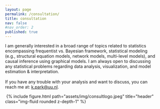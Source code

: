 ```yaml
---
layout: page
permalink: /consultation/
title: consultation
nav: false
#nav_order: 2
published: true
---
```

<div class="containerconsult">
<div class="containerconsult__text">
<p class="consult">
I am generally interested in a broad range of topics related to statistics encompassing frequentist vs. Bayesian framework, statistical modeling (e.g., structural equation models, network models, multi-level models), and causal inference using graphical models.
I am always open to discussing any statistical problems regarding data analysis, visualization, and model estimation & interpretation.
<br>
<br>
If you have any trouble with your analysis and want to discuss, you can reach me at: <a href="mailto:k.park@uu.nl" target="_blank">k.park@uu.nl</a>.
</p>
<img class="containerconsult__image">
{% include figure.html path="assets/img/consultlogo.jpeg" title="header" class="img-fluid rounded z-depth-1" %}
</div>
</div>




<!-- I am a firm believer in the power of learning from others.
I don't know everything but we might  
Over the years, I have learned a lot from many great teachers, but far more from my classmates or the other students. -->

